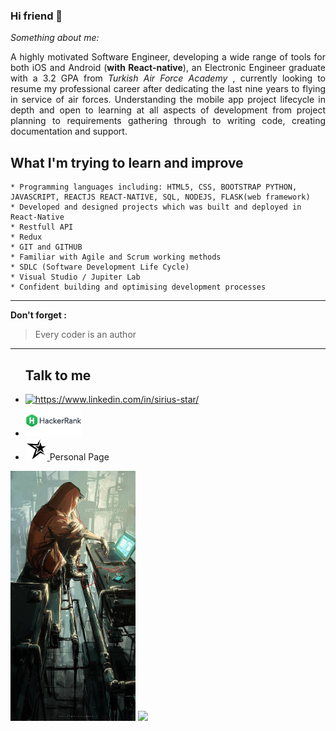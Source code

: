 ### Hi friend 👋

_Something about me:_

 <p ALIGN="justify"> A highly motivated Software Engineer, developing a wide range of tools for both iOS and Android (<b>with React-native</b>), an Electronic Engineer graduate with a 3.2 GPA from <i>Turkish Air Force Academy</i> , currently looking to resume my professional career after dedicating the last nine years to flying in service of air forces. Understanding the mobile app project lifecycle in depth and open to learning at all aspects of development from project planning to requirements gathering through to writing code, creating documentation and support.</p>
 
## What I'm trying to learn and improve
 	* Programming languages including: HTML5, CSS, BOOTSTRAP PYTHON, JAVASCRIPT, REACTJS REACT-NATIVE, SQL, NODEJS, FLASK(web framework)
 	* Developed and designed projects which was built and deployed in React-Native
    * Restfull API
 	* Redux
 	* GIT and GITHUB 
 	* Familiar with Agile and Scrum working methods
 	* SDLC (Software Development Life Cycle)
 	* Visual Studio / Jupiter Lab
 	* Confident building and optimising development processes
<hr>

**Don't forget :**
 > Every coder is an author

<hr>
<div>
    <div>
        <ul>
            <h2>Talk to me</h2>
            <li>
                <a href="https://www.linkedin.com/in/sirius-star" target="_blank">
                <img src="https://img.shields.io/badge/%20-linkedin-0072b1" alt="https://www.linkedin.com/in/sirius-star/" width="65px">
                </a>  
            </li>
            <li>
                <a href="https://www.hackerrank.com/Sirius_Star" target="_blank"> 
                    <img src="hackerrank.png" width="90px" alt="https://www.hackerrank.com/Sirius_Star">
                </a>
            </li>
            <li>
                <a href="https://sirius-star42.github.io/Hasan-DALKILIC/" target="_blank">
                   <img src="star.png" width="35px" alt="https://sirius-star42.github.io/Hasan-DALKILIC/"> 
                </a>Personal Page
            </li>
        </ul>  
        <img src="Wv6FAwWy.jpg" height="400px"/> 
        <img src="https://github-readme-stats.vercel.app/api/top-langs/?username=Sirius-Star42&show_icons=true&title_color=ffffff&icon_color=2A75CF&text_color=daf7dc&bg_color=191919">
    </div>       
</div>


